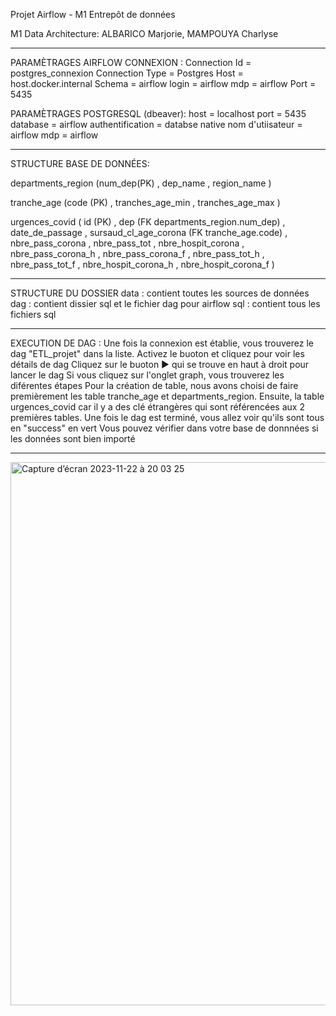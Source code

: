 Projet Airflow - M1 Entrepôt de données

M1 Data Architecture: ALBARICO Marjorie, MAMPOUYA Charlyse

--------------------------------------------------------------------------------------------------------------------------------------------------------------------------------------------

PARAMÈTRAGES AIRFLOW CONNEXION :
Connection Id  = postgres_connexion
Connection Type = Postgres
Host = host.docker.internal
Schema = airflow
login = airflow
mdp = airflow
Port = 5435


PARAMÈTRAGES POSTGRESQL (dbeaver):
host = localhost
port = 5435
database = airflow
authentification = databse native
nom d'utiisateur = airflow
mdp = airflow

--------------------------------------------------------------------------------------------------------------------------------------------------------------------------------------------

STRUCTURE BASE DE DONNÉES:

departments_region (num_dep(PK) , dep_name , region_name )


tranche_age (code (PK) , tranches_age_min , tranches_age_max )

urgences_covid ( id (PK) , dep (FK departments_region.num_dep) , date_de_passage , sursaud_cl_age_corona (FK tranche_age.code) , nbre_pass_corona , nbre_pass_tot , nbre_hospit_corona , nbre_pass_corona_h , nbre_pass_corona_f , nbre_pass_tot_h , nbre_pass_tot_f , nbre_hospit_corona_h , nbre_hospit_corona_f )

--------------------------------------------------------------------------------------------------------------------------------------------------------------------------------------------

STRUCTURE DU DOSSIER
data : contient toutes les sources de données
dag : contient dissier sql et le fichier dag pour airflow
    sql : contient tous les fichiers sql

--------------------------------------------------------------------------------------------------------------------------------------------------------------------------------------------

EXECUTION DE DAG :
Une fois la connexion est établie, vous trouverez le dag "ETL_projet" dans la liste.
Activez le buoton et cliquez pour voir les détails de dag
Cliquez sur le buoton ▶️ qui se trouve en haut à droit pour lancer le dag
Si vous cliquez sur l'onglet graph, vous trouverez les diférentes étapes
Pour la création de table, nous avons choisi de faire premièrement les table tranche_age et departments_region. Ensuite, la table urgences_covid car il y a des clé étrangères qui sont référencées aux 2 premières tables.
Une fois le dag est terminé, vous allez voir qu'ils sont tous en "success" en vert
Vous pouvez vérifier dans votre base de donnnées si les données sont bien importé

--------------------------------------------------------------------------------------------------------------------------------------------------------------------------------------------

<img width="869" alt="Capture d’écran 2023-11-22 à 20 03 25" src="https://github.com/marjoriealbarico/Airflow/assets/95215416/1dfc751d-355f-40be-b20c-3a712500d2e6">

